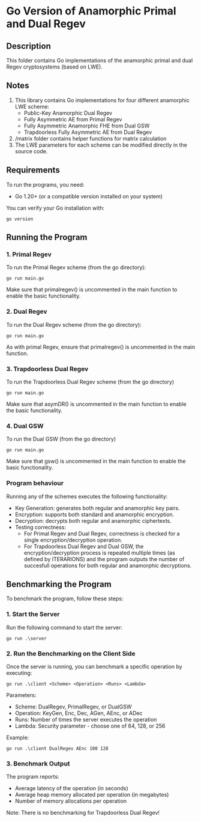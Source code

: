 # Go Version of Anamorphic Primal and Dual Regev

## Description 


This folder contains Go implementations of the anamorphic primal and dual Regev cryptosystems (based on LWE).

## Notes

1. This library contains Go implementations for four different anamorphic LWE scheme:
    - Public-Key Anamorphic Dual Regev
    - Fully Asymmetric AE from Primal Regev
    - Fully Asymmetric Anamorphic FHE from Dual GSW
    - Trapdoorless Fully Asymmetric AE from Dual Regev
2. /matrix folder contains helper functions for matrix calculation
2. The LWE parameters for each scheme can be modified directly in the source code.

## Requirements

To run the programs, you need:
- Go 1.20+ (or a compatible version installed on your system)

You can verify your Go installation with:

    go version

## Running the Program

### 1. Primal Regev

To run the Primal Regev scheme (from the go directory):

    go run main.go

Make sure that primalregev() is uncommented in the main function to enable the basic functionality.

### 2. Dual Regev

To run the Dual Regev scheme (from the go directory):

    go run main.go

As with primal Regev, ensure that primalregev() is uncommented in the main function. 

### 3. Trapdoorless Dual Regev

To run the Trapdoorless Dual Regev scheme (from the go directory)

    go run main.go

Make sure that asymDR() is uncommented in the main function to enable the basic functionality.

### 4. Dual GSW

To run the Dual GSW (from the go directory)

    go run main.go

Make sure that gsw() is uncommented in the main function to enable the basic functionality.

### Program behaviour 

Running any of the schemes executes the following functionality:
- Key Generation: generates both regular and anamorphic key pairs.
- Encryption: supports both standard and anamorphic encryption. 
- Decryption: decrypts both regular and anamorphic ciphertexts.
- Testing correctness:
    - For Primal Regev and Dual Regev, correctness is checked for a single encryption/decryption operation.
    - For Trapdoorless Dual Regev and Dual GSW, the encryption/decryption process is repeated multiple times (as defined by ITERARIONS) and the program outputs the number of succesfull operations for both regular and anamorphic decryptions.

## Benchmarking the Program

To benchmark the program, follow these steps:

### 1. Start the Server

Run the following command to start the server:

    go run .\server

### 2. Run the Benchmarking on the Client Side

Once the server is running, you can benchmark a specific operation by executing:

    go run .\client <Scheme> <Operation> <Runs> <Lambda>

Parameters:
- Scheme: DualRegev, PrimalRegev, or DualGSW
- Operation: KeyGen, Enc, Dec, AGen, AEnc, or ADec
- Runs: Number of times the server executes the operation
- Lambda: Security parameter - choose one of 64, 128, or 256

Example:

    go run .\client DualRegev AEnc 100 128

### 3. Benchmark Output

The program reports:
- Average latency of the operation (in seconds)
- Average heap memory allocated per operation (in megabytes)
- Number of memory allocations per operation

Note: There is no benchmarking for Trapdoorless Dual Regev!